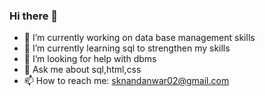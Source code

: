 ### Hi there 👋

<!--
**shashanknandanwar/shashanknandanwar** is a ✨ _special_ ✨ repository because its `README.md` (this file) appears on your GitHub profile.-->

- 🔭 I’m currently working on data base management skills
- 🌱 I’m currently learning sql to strengthen my skills
- 🤔 I’m looking for help with dbms
- 💬 Ask me about sql,html,css
- 📫 How to reach me: sknandanwar02@gmail.com 

